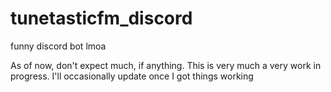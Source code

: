 # tunetasticfm_discord
funny discord bot lmoa

As of now, don't expect much, if anything. This is very much a very work in progress.
I'll occasionally update once I got things working
